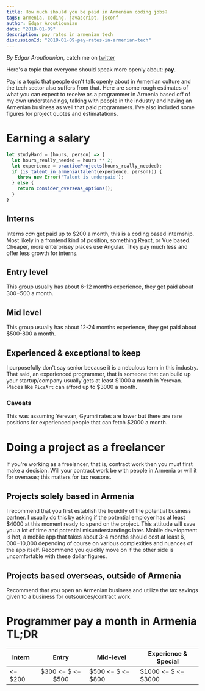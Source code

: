```yaml
---
title: How much should you be paid in Armenian coding jobs?
tags: armenia, coding, javascript, jsconf
author: Edgar Aroutiounian
date: "2018-01-09"
description: pay rates in armenian tech
discussionId: "2019-01-09-pay-rates-in-armenian-tech"
---
```


*By Edgar Aroutiounian*,
catch me on <a href='https://twitter.com/@edgararout'>twitter</a>

Here's a topic that everyone should speak more openly about: **pay**.

Pay is a topic that people don't talk openly about in Armenian culture
and the tech sector also suffers from that. Here are some rough
estimates of what you can expect to receive as a programmer in Armenia
based off of my own understandings, talking with people in the
industry and having an Armenian business as well that paid
programmers. I've also included some figures for project quotes and
estimatations.

# Earning a salary

```javascript
let studyHard = (hours, person) => {
  let hours_really_needed = hours ** 2;
  let experience = practiceProjects(hours_really_needed);
  if (is_talent_in_armenia(talent(experience, person))) {
    throw new Error('Talent is underpaid');
  } else {
    return consider_overseas_options();
  }
}
```


## Interns

Interns _can_ get paid up to $200 a month, this is a coding based
internship. Most likely in a frontend kind of position, something
React, or Vue based. Cheaper, more enterprisey places use Angular. They
pay much less and offer less growth for interns.

## Entry level

This group usually has about 6-12 months experience, they get paid
about $300-$500 a month.

## Mid level

This group usually has about 12-24 months experience, they get paid
about $500-800 a month.

## Experienced & exceptional to keep

I purposefully don't say senior because it is a nebulous term in this
industry. That said, an experienced programmer, that is someone that
can build up your startup/company usually gets at least $1000 a month
in Yerevan. Places like `PicsArt` can afford up to $3000 a month.

### Caveats

This was assuming Yerevan, Gyumri rates are lower but there are rare
positions for experienced people that can fetch $2000 a month.

# Doing a project as a freelancer

If you're working as a freelancer, that is, contract work then you
must first make a decision. Will your contract work be with people in
Armenia or will it for overseas; this matters for tax reasons.

## Projects solely based in Armenia

I recommend that you first establish the liquidity of the potential
business partner. I usually do this by asking if the potential
employer has at least $4000 at this moment ready to spend on the
project. This attitude will save you a lot of time and potential
misunderstandings later. Mobile development is hot, a mobile app that
takes about 3-4 months should cost at least $6,000-$10,000 depending of
course on various complexities and nuances of the app
itself. Recommend you quickly move on if the other side is
uncomfortable with these dollar figures.


## Projects based overseas, outside of Armenia

Recommend that you open an Armenian business and utilize the tax
savings given to a business for outsources/contract work.



# Programmer pay a month in Armenia TL;DR



| Intern | Entry | Mid-level | Experience & Special |
| -------| :----:| ----------| -------------------- |
| <= $200| $300 <= $ <= $500| $500 <= $ <= $800| $1000 <= $ <= $3000|
